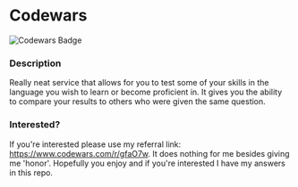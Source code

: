 
# Codewars

![Codewars Badge](https://www.codewars.com/users/sam.d.franz/badges/large)

### Description

Really neat service that allows for you to test some of your skills in the language you wish to learn or become proficient in. It gives you the ability to compare your results to others who were given the same question. 

### Interested?

If you're interested please use my referral link: https://www.codewars.com/r/gfaO7w. It does nothing for me besides giving me 'honor'. Hopefully you enjoy and if you're interested I have my answers in this repo.


